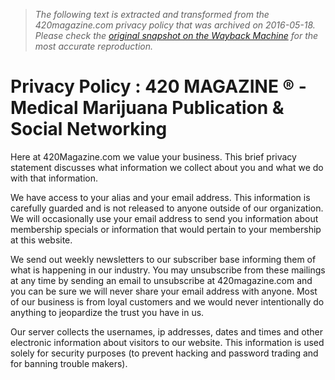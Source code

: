 > *The following text is extracted and transformed from the 420magazine.com privacy policy that was archived on 2016-05-18. Please check the [original snapshot on the Wayback Machine](https://web.archive.org/web/20160518015209id_/http%3A//www.420magazine.com/privacy-policy) for the most accurate reproduction.*

# Privacy Policy : 420 MAGAZINE ® - Medical Marijuana Publication & Social Networking

Here at 420Magazine.com we value your business. This brief privacy statement discusses what information we collect about you and what we do with that information.

We have access to your alias and your email address. This information is carefully guarded and is not released to anyone outside of our organization. We will occasionally use your email address to send you information about membership specials or information that would pertain to your membership at this website.

We send out weekly newsletters to our subscriber base informing them of what is happening in our industry. You may unsubscribe from these mailings at any time by sending an email to unsubscribe at 420magazine.com and you can be sure we will never share your email address with anyone. Most of our business is from loyal customers and we would never intentionally do anything to jeopardize the trust you have in us.

Our server collects the usernames, ip addresses, dates and times and other electronic information about visitors to our website. This information is used solely for security purposes (to prevent hacking and password trading and for banning trouble makers). 
